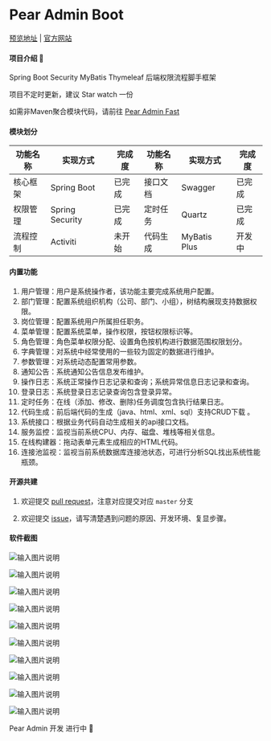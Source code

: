 # Pear Admin Boot

[预览地址](http://boot.pearadmin.com/#) |  [官方网站](http://www.pearadmin.com)

#### 项目介绍  :jack_o_lantern: 

Spring Boot Security MyBatis Thymeleaf 后端权限流程脚手框架

项目不定时更新，建议 Star watch 一份

如需非Maven聚合模块代码，请前往 [Pear Admin Fast](https://gitee.com/Jmysy/Pear-Admin-Fast)

#### 模块划分

|功能名称     |实现方式     |完成度     |功能名称     |实现方式     |完成度     |
| --- | --- | --- | --- | --- | --- |
|核心框架     |Spring Boot     |已完成     |接口文档     |Swagger     |已完成     |
|权限管理     |Spring Security     |已完成     |定时任务     |Quartz     |已完成     |
|流程控制     |Activiti     |未开始     |代码生成     |MyBatis Plus     |开发中     |

#### 内置功能

1.  用户管理：用户是系统操作者，该功能主要完成系统用户配置。
2.  部门管理：配置系统组织机构（公司、部门、小组），树结构展现支持数据权限。
3.  岗位管理：配置系统用户所属担任职务。
4.  菜单管理：配置系统菜单，操作权限，按钮权限标识等。
5.  角色管理：角色菜单权限分配、设置角色按机构进行数据范围权限划分。
6.  字典管理：对系统中经常使用的一些较为固定的数据进行维护。
7.  参数管理：对系统动态配置常用参数。
8.  通知公告：系统通知公告信息发布维护。
9.  操作日志：系统正常操作日志记录和查询；系统异常信息日志记录和查询。
10. 登录日志：系统登录日志记录查询包含登录异常。
11. 定时任务：在线（添加、修改、删除)任务调度包含执行结果日志。
12. 代码生成：前后端代码的生成（java、html、xml、sql）支持CRUD下载 。
13. 系统接口：根据业务代码自动生成相关的api接口文档。
14. 服务监控：监视当前系统CPU、内存、磁盘、堆栈等相关信息。
15. 在线构建器：拖动表单元素生成相应的HTML代码。
16. 连接池监视：监视当前系统数据库连接池状态，可进行分析SQL找出系统性能瓶颈。

#### 开源共建

1. 欢迎提交 [pull request](https://gitee.com/Jmysy/Pear-Admin-Boot/pulls)，注意对应提交对应 `master` 分支

2. 欢迎提交 [issue](https://gitee.com/Jmysy/Pear-Admin-Boot/issues)，请写清楚遇到问题的原因、开发环境、复显步骤。

#### 软件截图

![输入图片说明](https://images.gitee.com/uploads/images/2020/0409/232343_75438e29_4835367.png "1DC_YSZ{{Z__FA_)D22ZV~K.png")

![输入图片说明](https://images.gitee.com/uploads/images/2020/0409/232400_fbeaaab5_4835367.png "FV{6]DVHU_]7@WAOX4O$(7Q.png")

![输入图片说明](https://images.gitee.com/uploads/images/2020/0409/232408_9bd7fff2_4835367.png "FH1)%5~7(Q8$@%69D0D20$5.png")

![输入图片说明](https://images.gitee.com/uploads/images/2020/0913/162014_9f59485b_4835367.png "文件管理.png")

![输入图片说明](https://images.gitee.com/uploads/images/2020/0409/232417_fd3a4c75_4835367.png "}_QW$N(7@_O]%(3U@ES~XGM.png")

![输入图片说明](https://images.gitee.com/uploads/images/2020/0912/000746_282ce497_4835367.png "QQ图片20200912000740.png")

![输入图片说明](https://images.gitee.com/uploads/images/2020/0409/232427_f20eecfd_4835367.png "_HYELQRSQ(B8]8BXK[0J}@T.png")

![输入图片说明](https://images.gitee.com/uploads/images/2020/0409/232438_4dbe9ace_4835367.png "9XFJLJMCRL@`945V{B04K~L.png")

![输入图片说明](https://images.gitee.com/uploads/images/2020/0409/232506_04c112d6_4835367.png "0Z`V9H`PUT4E_2282@KAB]K.png")

![输入图片说明](https://images.gitee.com/uploads/images/2020/0409/233500_61ecc41d_4835367.png "UGF{USQ1(YWCG(JMI[JG@FP.png")

Pear Admin 开发 进行中  :camel: 
